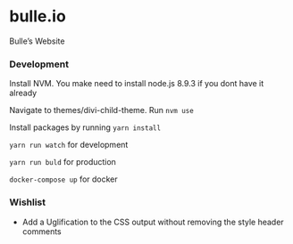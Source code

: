 # bulle.io

Bulle’s Website


### Development

Install NVM. You make need to install node.js 8.9.3 if you dont have it already

Navigate to themes/divi-child-theme. Run `nvm use`

Install packages by running `yarn install`

`yarn run watch` for development

`yarn run buld` for production

`docker-compose up` for docker


### Wishlist

* Add a Uglification to the CSS output without removing the style header comments


